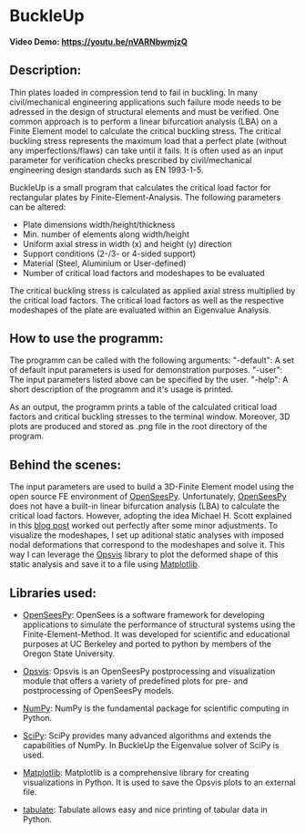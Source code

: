 # BuckleUp

#### Video Demo: https://youtu.be/nVARNbwmjzQ

## Description:
Thin plates loaded in compression tend to fail in buckling. In many civil/mechanical engineering applications such failure mode needs to be adressed in the design of structural elements and must be verified. One common approach is to perform a linear bifurcation analysis (LBA) on a Finite Element model to calculate the critical buckling stress. The critical buckling stress represents the maximum load that a perfect plate (without any imperfections/flaws) can take until it fails. It is often used as an input parameter for verification checks prescribed by civil/mechanical engineering design standards such as EN 1993-1-5.

BuckleUp is a small program that calculates the critical load factor for rectangular plates by Finite-Element-Analysis. The following parameters can be altered:

- Plate dimensions width/height/thickness
- Min. number of elements along width/height
- Uniform axial stress in width (x) and height (y) direction
- Support conditions (2-/3- or 4-sided support)
- Material (Steel, Aluminium or User-defined)
- Number of critical load factors and modeshapes to be evaluated

The critical buckling stress is calculated as applied axial stress multiplied by the critical load factors. The critical load factors as well as the respective modeshapes of the plate are evaluated within an Eigenvalue Analysis.

## How to use the programm:
The programm can be called with the following arguments:
"-default": A set of default input parameters is used for demonstration purposes.
"-user":    The input parameters listed above can be specified by the user.
"-help":    A short description of the programm and it's usage is printed.

As an output, the programm prints a table of the calculated critical load factors and critical buckling stresses to the terminal window. Moreover, 3D plots are produced and stored as .png file in the root directory of the program.

## Behind the scenes:
The input parameters are used to build a 3D-Finite Element model using the open source FE environment of [OpenSeesPy](https://openseespydoc.readthedocs.io/en/latest/index.html). Unfortunately, [OpenSeesPy](https://openseespydoc.readthedocs.io/en/latest/index.html) does not have a built-in linear bifurcation analysis (LBA) to calculate the critical load factors. However, adopting the idea Michael H. Scott explained in this [blog post](https://portwooddigital.com/2021/05/29/right-under-your-nose/) worked out perfectly after some minor adjustments. To visualize the modeshapes, I set up aditional static analyses with imposed nodal deformations that correspond to the modeshapes and solve it. This way I can leverage the [Opsvis](https://opsvis.readthedocs.io/en/latest/#) library to plot the deformed shape of this static analysis and save it to a file using [Matplotlib](https://matplotlib.org/).

## Libraries used:
- [OpenSeesPy](https://openseespydoc.readthedocs.io/en/latest/index.html): OpenSees is a software framework for developing applications to simulate the performance of structural systems using the Finite-Element-Method. It was developed for scientific and educational purposes at UC Berkeley and ported to python by members of the Oregon State University.

- [Opsvis](https://opsvis.readthedocs.io/en/latest/#): Opsvis is an OpenSeesPy postprocessing and visualization module that offers a variety of predefined plots for pre- and postprocessing of OpenSeesPy models.

- [NumPy](https://numpy.org/devdocs/index.html): NumPy is the fundamental package for scientific computing in Python.

- [SciPy](https://scipy.org/): SciPy provides many advanced algorithms and extends the capabilities of NumPy. In BuckleUp the Eigenvalue solver of SciPy is used.

- [Matplotlib](https://matplotlib.org/): Matplotlib is a comprehensive library for creating visualizations in Python. It is used to save the Opsvis plots to an external file.

- [tabulate](https://github.com/astanin/python-tabulate): Tabulate allows easy and nice printing of tabular data in Python.
